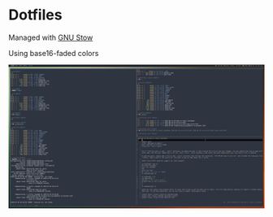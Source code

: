 # Dotfiles

Managed with [GNU Stow](https://www.gnu.org/software/stow/)

Using base16-faded colors

![Busy](https://github.com/Treia/dotfiles/raw/master/busy.png)
